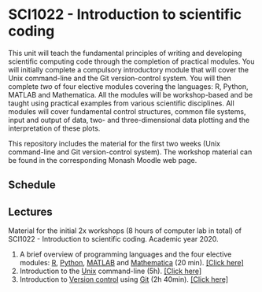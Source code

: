 # SCI1022 - Introduction to scientific coding

This unit will teach the fundamental principles of writing and developing scientific computing code through the completion of practical modules. You will initially complete a compulsory introductory module that will cover the Unix command-line and the Git version-control system. You will then complete *two* of four elective modules covering the languages: R, Python, MATLAB and Mathematica. All the modules will be workshop-based and be taught using practical examples from various scientific disciplines. All modules will cover fundamental control structures, common file systems, input and output of data, two- and three-dimensional data plotting and the interpretation of these plots.

This repository includes the material for the first two weeks (Unix command-line and Git version-control system). The workshop material can be found in the corresponding Monash Moodle web page.

## Schedule

## Lectures

Material for the initial 2x workshops (8 hours of computer lab in total) of SCI1022 - Introduction to scientific coding. Academic year 2020.

1. A brief overview of programming languages and the four elective modules: [R](https://en.wikipedia.org/wiki/R_(programming_language)), [Python](https://en.wikipedia.org/wiki/Python_(programming_language)), [MATLAB](https://en.wikipedia.org/wiki/MATLAB) and [Mathematica](https://en.wikipedia.org/wiki/Wolfram_Mathematica) (20 min).  [[Click here]](./programming_languages.md)
2. Introduction to the [Unix](https://en.wikipedia.org/wiki/Unix) command-line (5h). [[Click here]](./Unix-CLI.md)
3. Introduction to [Version control](https://en.wikipedia.org/wiki/Version_control) using [Git](https://git-scm.com/) (2h 40min). [[Click here]](./Git.md)



